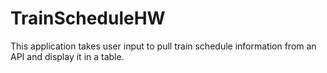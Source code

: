 # TrainScheduleHW

This application takes user input to pull train schedule information from an API and display it in a table.
